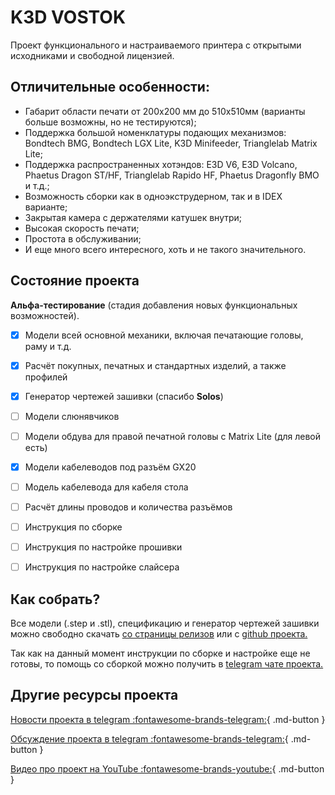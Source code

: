 # K3D VOSTOK

Проект функционального и настраиваемого принтера с открытыми исходниками и свободной лицензией. 

## Отличительные особенности:

- Габарит области печати от 200х200 мм до 510х510мм (варианты больше возможны, но не тестируются);
- Поддержка большой номенклатуры подающих механизмов: Bondtech BMG, Bondtech LGX Lite, K3D Minifeeder, Trianglelab Matrix Lite;
- Поддержка распространенных хотэндов: E3D V6, E3D Volcano, Phaetus Dragon ST/HF, Trianglelab Rapido HF, Phaetus Dragonfly BMO и т.д.;
- Возможность сборки как в одноэкструдерном, так и в IDEX варианте;
- Закрытая камера с держателями катушек внутри;
- Высокая скорость печати;
- Простота в обслуживании;
- И еще много всего интересного, хоть и не такого значительного.

## Состояние проекта

**Альфа-тестирование** (стадия добавления новых функциональных возможностей). 

- [x] Модели всей основной механики, включая печатающие головы, раму и т.д.

- [x] Расчёт покупных, печатных и стандартных изделий, а также профилей

- [x] Генератор чертежей зашивки (спасибо **Solos**)

- [ ] Модели слюнявчиков

- [ ] Модели обдува для правой печатной головы с Matrix Lite (для левой есть)

- [x] Модели кабелеводов под разъём GX20

- [ ] Модель кабелевода для кабеля стола

- [ ] Расчёт длины проводов и количества разъёмов

- [ ] Инструкция по сборке

- [ ] Инструкция по настройке прошивки

- [ ] Инструкция по настройке слайсера

## Как собрать?

Все модели (.step и .stl), спецификацию и генератор чертежей зашивки можно свободно скачать [со страницы релизов](./releases.md) или с [github проекта.](https://github.com/dmitry-sorkin/K3D-VOSTOK)

Так как на данный момент инструкции по сборке и настройке еще не готовы, то помощь со сборкой можно получить в [telegram чате проекта.](https://t.me/k3d_vostok)

## Другие ресурсы проекта

[Новости проекта в telegram :fontawesome-brands-telegram:](https://t.me/vostok3dp){ .md-button }

[Обсуждение проекта в telegram :fontawesome-brands-telegram:](https://t.me/k3d_vostok){ .md-button }

[Видео про проект на YouTube :fontawesome-brands-youtube:](https://www.youtube.com/playlist?list=PLl2YOoVe4982J-4OOBhharDQvejJe_Q9l){ .md-button }